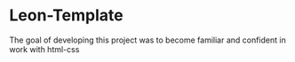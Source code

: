 # Leon-Template
The goal of developing this project was to become familiar and confident in work with html-css
